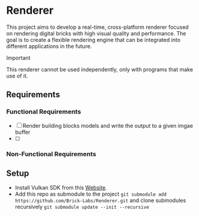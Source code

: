 # Renderer

This project aims to develop a real-time, cross-platform renderer focused on rendering digital bricks with high visual
quality and performance. The goal is to create a flexible rendering engine that can be integrated into different
applications in the future.

> [!IMPORTANT]
> This renderer cannot be used independently, only with programs that make use of it.

## Requirements

### Functional Requirements
- [ ] Render building blocks models and write the output to a given imgae buffer
- [ ] 

### Non-Functional Requirements


## Setup
- Install Vulkan SDK from this [Website](https://vulkan.lunarg.com).
- Add this repo as submodule to the project `git submodule add https://github.com/Brick-Labs/Renderer.git` and clone submodules recursively `git submodule update --init --recursive`
